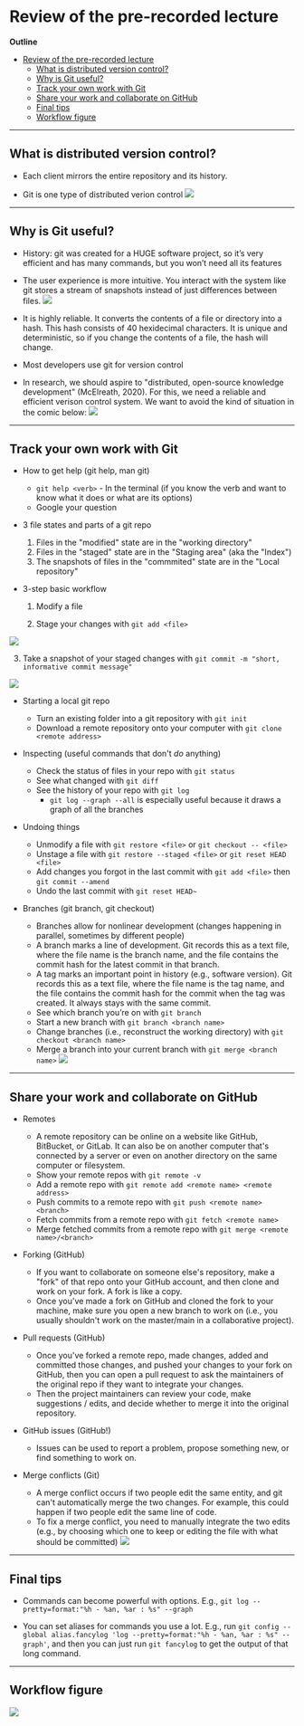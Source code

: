 
# Review of the pre-recorded lecture

**Outline**
- [Review of the pre-recorded lecture](#review-of-the-pre-recorded-lecture)
  - [What is distributed version control?](#what-is-distributed-version-control)
  - [Why is Git useful?](#why-is-git-useful)
  - [Track your own work with Git](#track-your-own-work-with-git)
  - [Share your work and collaborate on GitHub](#share-your-work-and-collaborate-on-github)
  - [Final tips](#final-tips)
  - [Workflow figure](#workflow-figure)

-------------

## What is distributed version control?
- Each client mirrors the entire repository and its history. 

- Git is one type of distributed verion control
![](figures/distributed-version-control.png)

-------------

## Why is Git useful?
- History: git was created for a HUGE software project, so it’s very efficient and has many commands, but you won’t need all its features

- The user experience is more intuitive. You interact with the system like git stores a stream of snapshots instead of just differences between files. 
![](figures/stream-of-snapshots.png)

- It is highly reliable. It converts the contents of a file or directory into a hash. This hash consists of 40 hexidecimal characters. It is unique and deterministic, so if you change the contents of a file, the hash will change. 

- Most developers use git for version control

- In research, we should aspire to "distributed, open-source knowledge development" (McElreath, 2020). For this, we need a reliable and efficient verison control system. We want to avoid the kind of situation in the comic below:
![](figures/piled-higher-and-deeper.png) 

------------

## Track your own work with Git
- How to get help (git help, man git)
  - `git help <verb>` - In the terminal (if you know the verb and want to know what it does or what are its options) 
  - Google your question

- 3 file states and parts of a git repo
  1. Files in the "modified" state are in the "working directory"
  2. Files in the "staged" state are in the "Staging area" (aka the "Index")
  3. The snapshots of files in the "commmited" state are in the "Local repository"

- 3-step basic workflow
  1. Modify a file
   
  2. Stage your changes with `git add <file>`
  
![](figures/git-add.gif)

  3. Take a snapshot of your staged changes with `git commit -m "short, informative commit message"` 

![](figures/git-commit.png)

- Starting a local git repo
  - Turn an existing folder into a git repository with `git init` 
  - Download a remote repository onto your computer with `git clone <remote address>`  

- Inspecting (useful commands that don't *do* anything)
  - Check the status of files in your repo with `git status`  
  - See what changed with `git diff`  
  - See the history of your repo with `git log`
    - `git log --graph --all` is especially useful because it draws a graph of all the branches

- Undoing things
  - Unmodify a file with `git restore <file>` or  `git checkout -- <file>`
  - Unstage a file with `git restore --staged <file>`  or  `git reset HEAD <file>`
  - Add changes you forgot in the last commit with `git add <file>` then `git commit --amend`
  - Undo the last commit with `git reset HEAD~`

- Branches (git branch, git checkout)
  - Branches allow for nonlinear development (changes happening in parallel, sometimes by different people)
  - A branch marks a line of development. Git records this as a text file, where the file name is the branch name, and the file contains the commit hash for the latest commit in that branch.
  - A tag marks an important point in history (e.g., software version). Git records this as a text file, where the file name is the tag name, and the file contains the commit hash for the commit when the tag was created. It always stays with the same commit. 
  - See which branch you’re on with `git branch`
  - Start a new branch with `git branch <branch name>`
  - Change branches (i.e., reconstruct the working directory) with `git checkout <branch name>`
  - Merge a branch into your current branch with `git merge <branch name>`
  ![](figures/branches__labelled.png)


-------------

## Share your work and collaborate on GitHub
- Remotes
  - A remote repository can be online on a website like GitHub, BitBucket, or GitLab. It can also be on another computer that's connected by a server or even on another directory on the same computer or filesystem. 
  - Show your remote repos with `git remote -v`
  - Add a remote repo with `git remote add <remote name> <remote address>`
  - Push commits to a remote repo with `git push <remote name> <branch>`
  - Fetch commits from a remote repo with `git fetch <remote name>`
  - Merge fetched commits from a remote repo with `git merge <remote name>/<branch>`

- Forking (GitHub)
  - If you want to collaborate on someone else's repository, make a "fork" of that repo onto your GitHub account, and then clone and work on your fork. A fork is like a copy. 
  - Once you've made a fork on GitHub and cloned the fork to your machine, make sure you open a new branch to work on (i.e., you usually shouldn't work on the master/main in a collaborative project).

- Pull requests (GitHub)
  - Once you've forked a remote repo, made changes, added and committed those changes, and pushed your changes to your fork on GitHub, then you can open a pull request to ask the maintainers of the original repo if they want to integrate your changes. 
  - Then the project maintainers can review your code, make suggestions / edits, and decide whether to merge it into the original repository.
 
- GitHub issues (GitHub!)
  - Issues can be used to report a problem, propose something new, or find something to work on. 

- Merge conflicts (Git)
  - A merge conflict occurs if two people edit the same entity, and git can't automatically merge the two changes. For example, this could happen if two people edit the same line of code. 
  - To fix a merge conflict, you need to manually integrate the two edits (e.g., by choosing which one to keep or editing the file with what should be committed)
![](figures/merge-conflict.png) 

------

## Final tips
- Commands can become powerful with options. E.g., `git log --pretty=format:"%h - %an, %ar : %s" --graph`

- You can set aliases for commands you use a lot. E.g., run `git config --global alias.fancylog 'log --pretty=format:"%h - %an, %ar : %s" --graph'`, and then you can just run `git fancylog` to get the output of that long command.

----

## Workflow figure
![](figures/workflow_figure__full.png)

